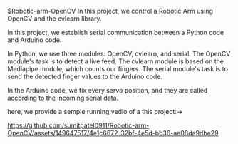 $Robotic-arm-OpenCV
In this project, we control a Robotic Arm using OpenCV and the cvlearn library.

In this project, we establish serial communication between a Python code and Arduino code.

In Python, we use three modules: OpenCV, cvlearn, and serial. The OpenCV module's task is to detect a live feed. The cvlearn module is based on the Mediapipe module, which counts our fingers. The serial module's task is to send the detected finger values to the Arduino code.

In the Arduino code, we fix every servo position, and they are called according to the incoming serial data.

here, we provide a semple running vedio of a this project:->

https://github.com/sumitpatel0911/Robotic-arm-OpenCV/assets/149647517/4e1c6672-32bf-4e5d-bb36-ae08da9dbe29

